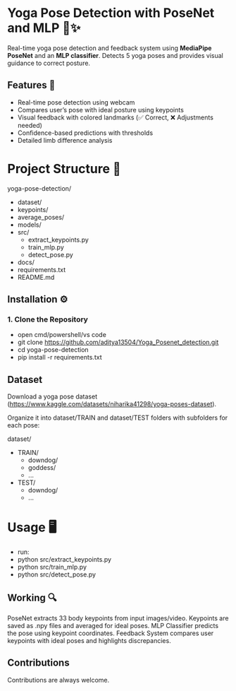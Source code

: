 # Yoga Pose Detection with PoseNet and MLP 🧘️✨

Real-time yoga pose detection and feedback system using **MediaPipe PoseNet** and an **MLP classifier**. Detects 5 yoga poses and provides visual guidance to correct posture.

## Features 🚀
- Real-time pose detection using webcam
- Compares user’s pose with ideal posture using keypoints
- Visual feedback with colored landmarks (✅ Correct, ❌ Adjustments needed)
- Confidence-based predictions with thresholds
- Detailed limb difference analysis

# Project Structure 📂
yoga-pose-detection/
- dataset/
- keypoints/
- average_poses/
- models/
- src/
    - extract_keypoints.py
    - train_mlp.py
    - detect_pose.py
- docs/
- requirements.txt
- README.md

## Installation ⚙️

### 1. Clone the Repository
- open cmd/powershell/vs code
- git clone https://github.com/aditya13504/Yoga_Posenet_detection.git
- cd yoga-pose-detection
- pip install -r requirements.txt

## Dataset
Download a yoga pose dataset (https://www.kaggle.com/datasets/niharika41298/yoga-poses-dataset).

Organize it into dataset/TRAIN and dataset/TEST folders with subfolders for each pose:

dataset/
- TRAIN/
    - downdog/
    - goddess/
    -  ...
- TEST/
    - downdog/
    -  ...

# Usage 🖥️
- run:
- python src/extract_keypoints.py
- python src/train_mlp.py
- python src/detect_pose.py

## Working 🔍
PoseNet extracts 33 body keypoints from input images/video.
Keypoints are saved as .npy files and averaged for ideal poses.
MLP Classifier predicts the pose using keypoint coordinates.
Feedback System compares user keypoints with ideal poses and highlights discrepancies.

## Contributions 
Contributions are always welcome.

